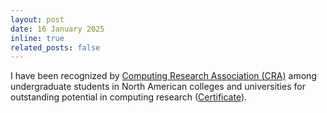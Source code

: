 ```yaml
---
layout: post
date: 16 January 2025
inline: true
related_posts: false
---
```


I have been recognized by [Computing Research Association (CRA)](https://cra.org) among undergraduate students in North American colleges and universities for outstanding potential in computing research ([Certificate](../assets/img/cra_certificate.jpg)).